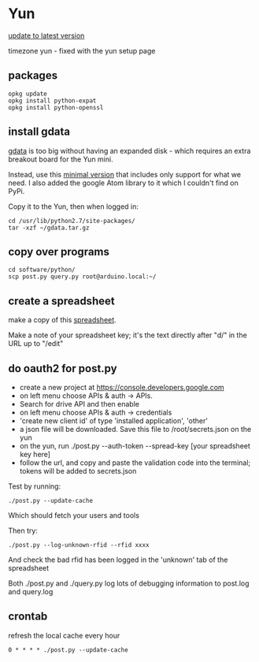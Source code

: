 # Yun

[update to latest version](http://www.arduino.cc/en/Tutorial/YunSysupgrade)

timezone yun - fixed with the yun setup page

## packages

    opkg update
    opkg install python-expat
    opkg install python-openssl

## install gdata

[gdata](https://pypi.python.org/pypi/gdata) is too big without having an
expanded disk - which requires an extra breakout board for the Yun mini.

Instead, use this [minimal version](gdata.tar.gz) that includes only support for
what we need. I also added the google Atom library to it which I couldn't find
on PyPi.

Copy it to the Yun, then when logged in:

    cd /usr/lib/python2.7/site-packages/
    tar -xzf ~/gdata.tar.gz

## copy over programs

    cd software/python/
    scp post.py query.py root@arduino.local:~/

## create a spreadsheet

make a copy of this
[spreadsheet](https://docs.google.com/spreadsheets/d/1C3qdswIIFLBH4fQWuWFZRTpnnRjpzyk5xHRKnjuHExU/edit?usp=sharing).

Make a note of your spreadsheet key; it's the text directly after "d/" in the URL up to "/edit"

## do oauth2 for post.py

* create a new project at https://console.developers.google.com
* on left menu choose APIs & auth -> APIs.
* Search for drive API and then enable
* on left menu choose APIs & auth -> credentials
* 'create new client id' of type 'installed application', 'other'
* a json file will be downloaded. Save this file to /root/secrets.json on the yun
* on the yun, run ./post.py --auth-token --spread-key [your spreadsheet key here]
* follow the url, and copy and paste the validation code into the terminal; tokens will be added to secrets.json

Test by running:

    ./post.py --update-cache

Which should fetch your users and tools

Then try:

    ./post.py --log-unknown-rfid --rfid xxxx

And check the bad rfid has been logged in the 'unknown' tab of the spreadsheet

Both ./post.py and ./query.py log lots of debugging information to post.log and
query.log

## crontab

refresh the local cache every hour

    0 * * * * ./post.py --update-cache
